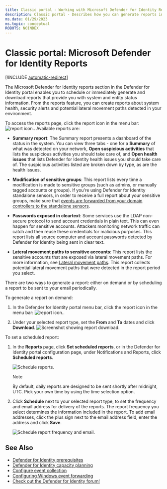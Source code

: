 ```yaml
---
title: Classic portal - Working with Microsoft Defender for Identity Reports
description: Classic portal - Describes how you can generate reports in Microsoft Defender for Identity to monitor your network.
ms.date: 01/29/2023
ms.topic: conceptual
ROBOTS: NOINDEX
---
```


# Classic portal: Microsoft Defender for Identity Reports

[!INCLUDE [automatic-redirect](../includes/automatic-redirect.md)]

The Microsoft Defender for Identity reports section in the Defender for Identity portal enables you to schedule or immediately generate and download reports that provide you with system and entity status information. From the reports feature, you can create reports about system health, security alerts and potential lateral movement paths detected in your environment.

To access the reports page, click the report icon in the menu bar: ![report icon.](media/report-icon.png).
Available reports are:

- **Summary report**: The Summary report presents a dashboard of the status in the system. You can view three tabs - one for a **Summary** of what was detected on your network, **Open suspicious activities** that lists the suspicious activities you should take care of, and **Open health issues** that lists Defender for Identity health issues you should take care of. The suspicious activities listed are broken down by type, as are the health issues.

- **Modification of sensitive groups**: This report lists every time a modification is made to sensitive groups (such as admins, or manually tagged accounts or groups). If you're using Defender for Identity standalone sensors, in order to receive a full report about your sensitive groups, make sure that [events are forwarded from your domain controllers to the standalone sensors](configure-event-forwarding.md).

- **Passwords exposed in cleartext**: Some services use the LDAP non-secure protocol to send account credentials in plain text. This can even happen for sensitive accounts. Attackers monitoring network traffic can catch and then reuse these credentials for malicious purposes. This report lists all source computer and account passwords detected by Defender for Identity being sent in clear text.

- **Lateral movement paths to sensitive accounts**: This report lists the sensitive accounts that are exposed via lateral movement paths. For more information, see [Lateral movement paths](/defender-for-identity/classic-use-case-lateral-movement-path). This report collects potential lateral movement paths that were detected in the report period you select.

There are two ways to generate a report: either on demand or by scheduling a report to be sent to your email periodically.

To generate a report on demand:

1. In the Defender for Identity portal menu bar, click the report icon in the menu bar: ![report icon.](media/report-icon.png).

1. Under your selected report type, set the **From** and **To** dates and click **Download**.
 ![Screenshot showing report download.](media/reports.png)

To set a scheduled report:

1. In the **Reports** page, click **Set scheduled reports**, or in the Defender for Identity portal configuration page, under Notifications and Reports, click **Scheduled reports**.

    ![Schedule reports.](media/sched-reports.png)

    > [!NOTE]
    > By default, daily reports are designed to be sent shortly after midnight, UTC. Pick your own time by using the time selection option.

1. Click **Schedule** next to your selected report type, to set the frequency and email address for delivery of the reports. The report frequency you select determines the information included in the report. To add email addresses, click the plus sign next to the email address field, enter the address and click **Save**.

    ![Schedule report frequency and email.](media/sched-report1.png)

## See Also

- [Defender for Identity prerequisites](prerequisites.md)
- [Defender for Identity capacity planning](capacity-planning.md)
- [Configure event collection](configure-event-collection.md)
- [Configuring Windows event forwarding](configure-event-forwarding.md)
- [Check out the Defender for Identity forum!](<https://aka.ms/MDIcommunity>)
